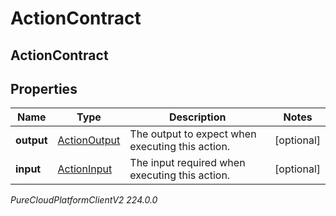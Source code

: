 # ActionContract

## ActionContract

## Properties

|Name | Type | Description | Notes|
|------------ | ------------- | ------------- | -------------|
| **output** | [ActionOutput](ActionOutput) | The output to expect when executing this action. | [optional] |
| **input** | [ActionInput](ActionInput) | The input required when executing this action. | [optional] |



_PureCloudPlatformClientV2 224.0.0_
